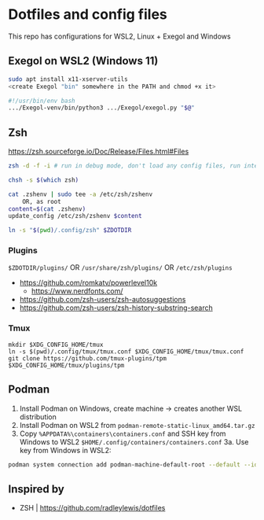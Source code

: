 # Dotfiles and config files

This repo has configurations for WSL2, Linux + Exegol and Windows


## Exegol on WSL2 (Windows 11)

``` Bash
sudo apt install x11-xserver-utils
<create Exegol "bin" somewhere in the PATH and chmod +x it>

#!/usr/bin/env bash
.../Exegol-venv/bin/python3 .../Exegol/exegol.py "$@"
```

## Zsh

https://zsh.sourceforge.io/Doc/Release/Files.html#Files

``` Bash
zsh -d -f -i # run in debug mode, don't load any config files, run interactively

chsh -s $(which zsh)

cat .zshenv | sudo tee -a /etc/zsh/zshenv
    OR, as root
content=$(cat .zshenv)
update_config /etc/zsh/zshenv $content

ln -s "$(pwd)/.config/zsh" $ZDOTDIR
```

### Plugins
`$ZDOTDIR/plugins/` OR `/usr/share/zsh/plugins/` OR `/etc/zsh/plugins`
- https://github.com/romkatv/powerlevel10k
    - https://www.nerdfonts.com/
- https://github.com/zsh-users/zsh-autosuggestions
- https://github.com/zsh-users/zsh-history-substring-search

### Tmux

```
mkdir $XDG_CONFIG_HOME/tmux
ln -s $(pwd)/.config/tmux/tmux.conf $XDG_CONFIG_HOME/tmux/tmux.conf
git clone https://github.com/tmux-plugins/tpm $XDG_CONFIG_HOME/tmux/plugins/tpm
```


## Podman

1. Install Podman on Windows, create machine -> creates another WSL distribution
2. Install Podman on WSL2 from `podman-remote-static-linux_amd64.tar.gz`
3. Copy `%APPDATA%\containers\containers.conf` and SSH key from Windows to WSL2 `$HOME/.config/containers/containers.conf`
3a. Use key from Windows in WSL2:

``` Bash
podman system connection add podman-machine-default-root --default --identity /mnt/c/Users/$WIN_USER/.ssh/podman-machine-default ssh://root@127.0.0.1:56427/run/podman/podman.sock
```

## Inspired by

- ZSH | https://github.com/radleylewis/dotfiles
